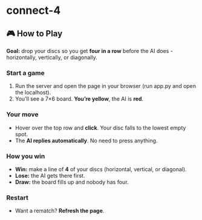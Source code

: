 # connect-4
## 🎮 How to Play 

**Goal:** drop your discs so you get **four in a row** before the AI does - horizontally, vertically, or diagonally.

### Start a game
1. Run the server and open the page in your browser (run app.py and open the localhost).
2. You’ll see a 7×6 board. **You’re yellow**, the AI is **red**.

### Your move
- Hover over the top row and **click**. Your disc falls to the lowest empty spot.
- The **AI replies automatically**. No need to press anything.

### How you win
- **Win:** make a line of **4** of your discs (horizontal, vertical, or diagonal).
- **Lose:** the AI gets there first.
- **Draw:** the board fills up and nobody has four.

### Restart
- Want a rematch? **Refresh the page**.

